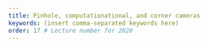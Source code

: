 ```yaml
---
title: Pinhole, computationational, and corner cameras
keywords: (insert comma-separated keywords here)
order: 17 # Lecture number for 2020
---
```


